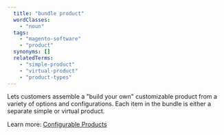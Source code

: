 ```yaml
---
  title: "bundle product"
  wordClasses:
    - "noun"
  tags:
    - "magento-software"
    - "product"
  synonyms: []
  relatedTerms:
    - "simple-product"
    - "virtual-product"
    - "product-types"
---
```

Lets customers assemble a "build your own" customizable product from a variety of options and configurations. Each item in the bundle is either a separate simple or virtual product.

Learn more: [Configurable Products](https://docs.magento.com/m2/ee/user_guide/catalog/product-create-configurable.html)
